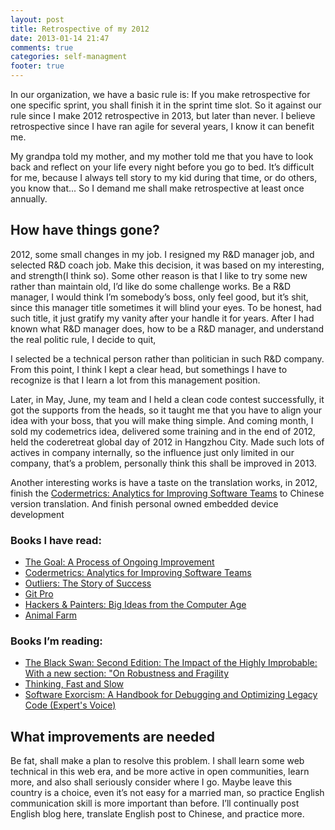 ```yaml
---
layout: post
title: Retrospective of my 2012
date: 2013-01-14 21:47
comments: true
categories: self-managment
footer: true
---
```


In our organization, we have a basic rule is: If you make retrospective for one specific sprint, you shall finish it in the sprint time slot. So it against our rule since I make 2012 retrospective in 2013, but later than never. I believe retrospective since I have ran agile for several years, I know it can benefit me.

My grandpa told my mother, and my mother told me that you have to look back and reflect on your life every night before you go to bed. It’s difficult for me, because I always tell story to my kid during that time, or do others, you know that... So I demand me shall make retrospective at least once annually.

## How have things gone?

2012, some small changes in my job. I resigned my R&D manager job, and selected R&D coach job. Make this decision, it was based on my interesting, and strength(I think so). Some other reason is that I like to try some new rather than maintain old, I’d like do some challenge works.  Be a R&D manager, I would think I’m somebody’s boss, only feel good, but it’s shit, since this manager title sometimes it will blind your eyes. To be honest, had such title, it just gratify my vanity after your handle it for years. After I had known what R&D manager does, how to be a R&D manager, and understand the real politic rule, I decide to quit, 

I selected be a technical person rather than politician in such R&D company. From this point, I think I kept a clear head, but somethings I have to recognize is that I learn a lot from this management position.

Later,  in May, June, my team and I held a clean code contest successfully, it got the supports from the heads, so it taught me that you have to align your idea with your boss, that you will make thing simple. And coming month, I sold my codemetrics idea,  delivered some training  and in the end of 2012, held the coderetreat global day of 2012 in Hangzhou City. Made such lots of actives in company internally, so the influence just only limited in our company, that’s a problem, personally think this shall be improved in 2013.

Another interesting works is have a taste on the translation works, in 2012, finish the  [Codermetrics: Analytics for Improving Software Teams](http://www.amazon.com/Codermetrics-Analytics-Improving-Software-Teams/dp/1449305156" "Codermetrics") to Chinese version translation. And finish personal owned embedded device development

### Books I have read:
* [The Goal: A Process of Ongoing Improvement]("http://www.amazon.com/The-Goal-Process-Ongoing-Improvement/dp/0884270610" "The Goal")
* [Codermetrics: Analytics for Improving Software Teams](http://www.amazon.com/Codermetrics-Analytics-Improving-Software-Teams/dp/1449305156" "Codermetrics")
* [Outliers: The Story of Success]("http://www.amazon.com/Outliers-Story-Success-Malcolm-Gladwell/dp/0316017930" "Outliers")
* [Git Pro](http://www.amazon.com/Pro-Git-Scott-Chacon/dp/1430218339/ref=sr_1_1?s=books&amp;ie=UTF8&amp;qid=1358146004&amp;sr=1-1&amp;keywords=git+pro" "Git Pro")
* [Hackers & Painters: Big Ideas from the Computer Age]("http://www.amazon.com/Hackers-Painters-Big-Ideas-Computer/dp/1449389554" "Hackers and Painters")
* [Animal Farm](http://www.amazon.com/Animal-Farm-George-Orwell/dp/0451526341/ref=sr_1_2?s=books&amp;ie=UTF8&amp;qid=1358146082&amp;sr=1-2&amp;keywords=animal+farm+by+george+orwell" "Animal Farm")

### Books I’m reading:
* [The Black Swan: Second Edition: The Impact of the Highly Improbable: With a new section: "On Robustness and Fragility](http://www.amazon.com/Black-Swan-Improbable-Robustness-Fragility/dp/081297381X" "The Black Swan")
* [Thinking, Fast and Slow]("http://www.amazon.com/Thinking-Fast-Slow-Daniel-Kahneman/dp/0374275637" "Thinking, Fast and Slow")
* [Software Exorcism: A Handbook for Debugging and Optimizing Legacy Code (Expert's Voice)]("http://www.amazon.com/Software-Exorcism-Handbook-Debugging-Optimizing/dp/B008SMFV9W", "Software Exorcism")

## What improvements are needed

Be fat, shall make a plan to resolve this problem. I shall learn some web technical in this web era, and be more active in open communities, learn more, and also shall seriously consider where I go. Maybe leave this country is a choice, even it’s not easy for a married man, so practice English communication skill is more important than before. I’ll continually post English blog here, translate English post to Chinese, and practice more.

